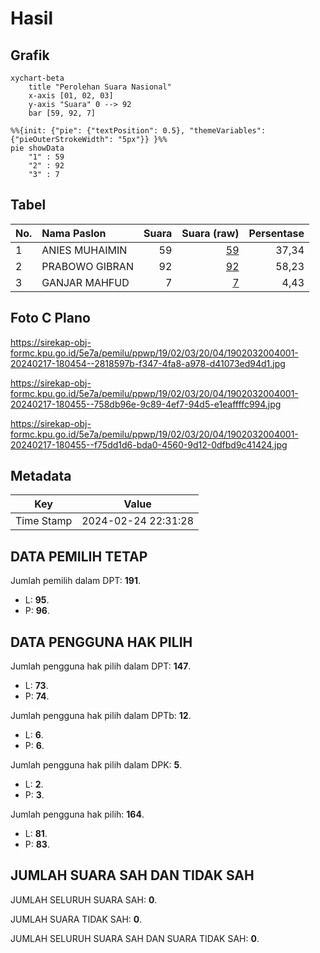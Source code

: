 # Hasil

## Grafik

```mermaid
xychart-beta
    title "Perolehan Suara Nasional"
    x-axis [01, 02, 03]
    y-axis "Suara" 0 --> 92
    bar [59, 92, 7]
```

```mermaid
%%{init: {"pie": {"textPosition": 0.5}, "themeVariables": {"pieOuterStrokeWidth": "5px"}} }%%
pie showData
    "1" : 59
    "2" : 92
    "3" : 7
```

## Tabel

| No. | Nama Paslon    | Suara | Suara (raw) | Persentase |
|:--- |:-------------- | -----:| -----------:| ----------:|
| 1   | ANIES MUHAIMIN | 59    | [59][p-1]   | 37,34      |
| 2   | PRABOWO GIBRAN | 92    | [92][p-2]   | 58,23      |
| 3   | GANJAR MAHFUD  | 7     | [7][p-3]    | 4,43       |


[p-1]: https://github.com/gigit-pemilu/pemilu-2024/blob/main/pilpres/hitung-suara/sub/19-kepulauan-bangka-belitung/sub/02-belitung/sub/03-selat-nasik/sub/2004-pulau-gersik/sub/001-tps/sub/paslon-1.txt
[p-2]: https://github.com/gigit-pemilu/pemilu-2024/blob/main/pilpres/hitung-suara/sub/19-kepulauan-bangka-belitung/sub/02-belitung/sub/03-selat-nasik/sub/2004-pulau-gersik/sub/001-tps/sub/paslon-2.txt
[p-3]: https://github.com/gigit-pemilu/pemilu-2024/blob/main/pilpres/hitung-suara/sub/19-kepulauan-bangka-belitung/sub/02-belitung/sub/03-selat-nasik/sub/2004-pulau-gersik/sub/001-tps/sub/paslon-3.txt

## Foto C Plano

https://sirekap-obj-formc.kpu.go.id/5e7a/pemilu/ppwp/19/02/03/20/04/1902032004001-20240217-180454--2818597b-f347-4fa8-a978-d41073ed94d1.jpg

https://sirekap-obj-formc.kpu.go.id/5e7a/pemilu/ppwp/19/02/03/20/04/1902032004001-20240217-180455--758db96e-9c89-4ef7-94d5-e1eaffffc994.jpg

https://sirekap-obj-formc.kpu.go.id/5e7a/pemilu/ppwp/19/02/03/20/04/1902032004001-20240217-180455--f75dd1d6-bda0-4560-9d12-0dfbd9c41424.jpg


## Metadata

| Key        | Value               |
| ---------- | ------------------- |
| Time Stamp | 2024-02-24 22:31:28 |


## DATA PEMILIH TETAP

Jumlah pemilih dalam DPT: **191**.
 * L: **95**.
 * P: **96**.

## DATA PENGGUNA HAK PILIH

Jumlah pengguna hak pilih dalam DPT: **147**.
 * L: **73**.
 * P: **74**.

Jumlah pengguna hak pilih dalam DPTb: **12**.
 * L: **6**.
 * P: **6**.

Jumlah pengguna hak pilih dalam DPK: **5**.
 * L: **2**.
 * P: **3**.

Jumlah pengguna hak pilih: **164**.
 * L: **81**.
 * P: **83**.

## JUMLAH SUARA SAH DAN TIDAK SAH

JUMLAH SELURUH SUARA SAH: **0**.

JUMLAH SUARA TIDAK SAH: **0**.

JUMLAH SELURUH SUARA SAH DAN SUARA TIDAK SAH: **0**.


